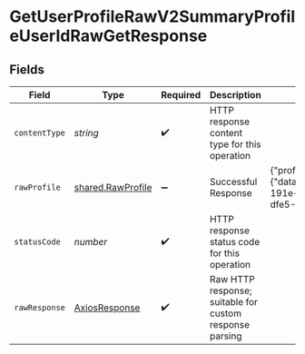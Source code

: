 # GetUserProfileRawV2SummaryProfileUserIdRawGetResponse


## Fields

| Field                                                                                                                                                                           | Type                                                                                                                                                                            | Required                                                                                                                                                                        | Description                                                                                                                                                                     | Example                                                                                                                                                                         |
| ------------------------------------------------------------------------------------------------------------------------------------------------------------------------------- | ------------------------------------------------------------------------------------------------------------------------------------------------------------------------------- | ------------------------------------------------------------------------------------------------------------------------------------------------------------------------------- | ------------------------------------------------------------------------------------------------------------------------------------------------------------------------------- | ------------------------------------------------------------------------------------------------------------------------------------------------------------------------------- |
| `contentType`                                                                                                                                                                   | *string*                                                                                                                                                                        | :heavy_check_mark:                                                                                                                                                              | HTTP response content type for this operation                                                                                                                                   |                                                                                                                                                                                 |
| `rawProfile`                                                                                                                                                                    | [shared.RawProfile](../../../sdk/models/shared/rawprofile.md)                                                                                                                   | :heavy_minus_sign:                                                                                                                                                              | Successful Response                                                                                                                                                             | {"profile":[{"data":{"data":"...provider_specific_data"},"provider_id":"949241de-191e-4276-828a-1890ea357ed7","user_id":"41a43a3d-dfe5-4dca-9c7d-1eefedbd4bec","source_id":1}]} |
| `statusCode`                                                                                                                                                                    | *number*                                                                                                                                                                        | :heavy_check_mark:                                                                                                                                                              | HTTP response status code for this operation                                                                                                                                    |                                                                                                                                                                                 |
| `rawResponse`                                                                                                                                                                   | [AxiosResponse](https://axios-http.com/docs/res_schema)                                                                                                                         | :heavy_check_mark:                                                                                                                                                              | Raw HTTP response; suitable for custom response parsing                                                                                                                         |                                                                                                                                                                                 |